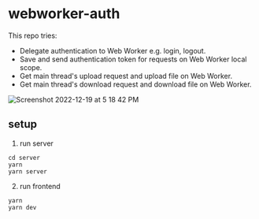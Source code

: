 # webworker-auth

This repo tries:
- Delegate authentication to Web Worker e.g. login, logout.
- Save and send authentication token for requests on Web Worker local scope.
- Get main thread's upload request and upload file on Web Worker.
- Get main thread's download request and download file on Web Worker.

![Screenshot 2022-12-19 at 5 18 42 PM](https://user-images.githubusercontent.com/243186/208391546-01c3b231-6eb7-4741-9742-56d8a4c51df7.png)

## setup
1. run server

```
cd server
yarn 
yarn server
```

2. run frontend
```
yarn 
yarn dev
```

